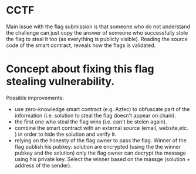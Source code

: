 # CCTF
Main issue with the flag submission is that someone who do not understand the challenge can just copy the answer of someone who successfully stole the flag to steal it too (as everything is publicly visible). Reading the source code of the smart contract, reveals how the flags is validated. 

# Concept about fixing this flag stealing vulnerability.

Possible improvements: 
- use zero-knowledge smart contract (e.g. Aztec) to obfuscate part of the information (i.e. solution to steal the flag doesn't appear on chain).
- the first one who steal the flag wins (i.e. can't be stolen again).
- combine the smart contract with an external source (email, website,etc. ) in order to hide the solution and verify it.
- relying on the honesty of the flag owner to pass the flag. Winner of the flag publish his pubkey: solution are encrypted (using the the winner pubkey and the solution) only the flag owner can decrypt the message using his private key. Select the winner based on the massge (solution + address of the sender). 
